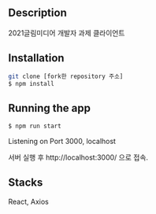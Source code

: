 ## Description

2021글림미디어 개발자 과제 클라이언트

## Installation

```bash
git clone [fork한 repository 주소]
$ npm install
```

## Running the app

```bash
$ npm run start
```
Listening on Port 3000, localhost

서버 실행 후 http://localhost:3000/ 으로 접속.

## Stacks

React, Axios


